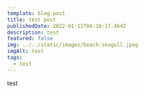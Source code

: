 ```yaml
---
template: blog-post
title: test post
publishedDate: 2022-01-11T04:10:17.464Z
description: test
featured: false
img: ../../static/images/beach-seagull.jpeg
imgAlt: test
tags:
  - test
---
```

test